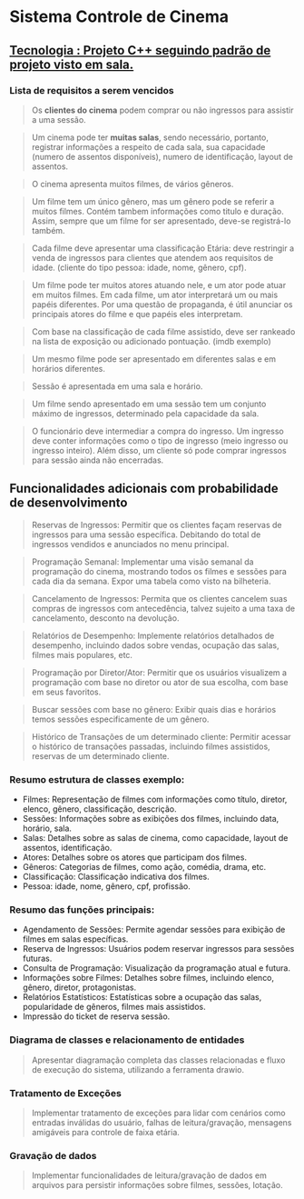 # Sistema Controle de Cinema

## [Tecnologia : Projeto C++ seguindo padrão de projeto visto em sala.](https://prlalmeida.com.br/2021/10/29/cpp/)

### Lista de requisitos a serem vencidos

> Os **clientes do cinema** podem comprar ou não ingressos para assistir a uma sessão.

> Um cinema pode ter **muitas salas**, sendo necessário, portanto, registrar informações a respeito de cada sala, sua capacidade (numero de assentos disponíveis), numero de identificação,  layout de assentos.

> O cinema apresenta muitos filmes, de vários gêneros.  

> Um filme tem um único gênero, mas um gênero pode se referir a muitos filmes. Contém tambem informações como titulo e duração. Assim, sempre que um filme for ser apresentado, deve-se registrá-lo também.

> Cada filme deve apresentar uma classificação Etária: deve restringir a venda de ingressos para clientes que atendem aos requisitos de idade. (cliente do tipo pessoa: idade, nome, gênero, cpf).

> Um filme pode ter muitos atores atuando nele, e um ator pode atuar em muitos filmes. Em cada filme, um ator interpretará um ou mais papéis diferentes. Por uma questão de propaganda, é útil anunciar os principais atores do filme e que papéis eles interpretam.

> Com base na classificação de cada filme assistido, deve ser rankeado na lista de exposição ou adicionado pontuação. (imdb exemplo)

> Um mesmo filme pode ser apresentado em diferentes salas e em horários diferentes.

> Sessão é apresentada em uma sala e horário.

> Um filme sendo apresentado em uma sessão tem um conjunto máximo de ingressos, determinado pela capacidade da sala.

> O funcionário deve intermediar a compra do ingresso. Um ingresso deve conter informações como o tipo de ingresso (meio ingresso ou ingresso inteiro). Além disso, um cliente só pode comprar ingressos para sessão ainda não encerradas.


## Funcionalidades adicionais com probabilidade de desenvolvimento

> Reservas de Ingressos: Permitir que os clientes façam reservas de ingressos para uma sessão específica. Debitando do total de ingressos vendidos e anunciados no menu principal.

> Programação Semanal: Implementar uma visão semanal da programação do cinema, mostrando todos os filmes e sessões para cada dia da semana. Expor uma tabela como visto na bilheteria. 

> Cancelamento de Ingressos: Permita que os clientes cancelem suas compras de ingressos com antecedência, talvez sujeito a uma taxa de cancelamento, desconto na devolução.

> Relatórios de Desempenho: Implemente relatórios detalhados de desempenho, incluindo dados sobre vendas, ocupação das salas, filmes mais populares, etc.

> Programação por Diretor/Ator: Permitir que os usuários visualizem a programação com base no diretor ou ator de sua escolha, com base em seus favoritos. 

> Buscar sessões com base no gênero: Exibir quais dias e horários temos sessões especificamente de um gênero. 

> Histórico de Transações de um determinado cliente: Permitir acessar o histórico de transações passadas, incluindo filmes assistidos, reservas de um determinado cliente.

### Resumo estrutura de classes exemplo:

- Filmes: Representação de filmes com informações como título, diretor, elenco, gênero, classificação, descrição.
- Sessões: Informações sobre as exibições dos filmes, incluindo data, horário, sala.
- Salas: Detalhes sobre as salas de cinema, como capacidade, layout de assentos, identificação.
- Atores: Detalhes sobre os atores que participam dos filmes.
- Gêneros: Categorias de filmes, como ação, comédia, drama, etc.
- Classificação: Classificação indicativa dos filmes.
- Pessoa: idade, nome, gênero, cpf, profissão. 

### Resumo das funções principais:

- Agendamento de Sessões: Permite agendar sessões para exibição de filmes em salas específicas.
- Reserva de Ingressos: Usuários podem reservar ingressos para sessões futuras.
- Consulta de Programação: Visualização da programação atual e futura.
- Informações sobre Filmes: Detalhes sobre filmes, incluindo elenco, gênero, diretor, protagonistas.
- Relatórios Estatísticos: Estatísticas sobre a ocupação das salas, popularidade de gêneros, filmes mais assistidos.
- Impressão do ticket de reserva sessão.

### Diagrama de classes e relacionamento de entidades
> Apresentar diagramação completa das classes relacionadas e fluxo de execução do sistema, utilizando a ferramenta drawio.

### Tratamento de Exceções
> Implementar tratamento de exceções para lidar com cenários como entradas inválidas do usuário, falhas de leitura/gravação, mensagens amigáveis para controle de faixa etária.

### Gravação de dados

> Implementar funcionalidades de leitura/gravação de dados em arquivos para persistir informações sobre filmes, sessões, lotação.

